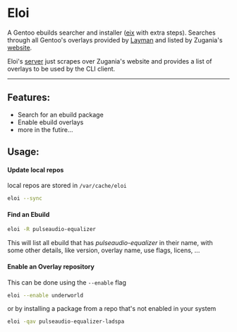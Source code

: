 # Eloi

A Gentoo ebuilds searcher and installer ([eix](https://wiki.gentoo.org/wiki/Eix) with extra steps). Searches through all Gentoo's overlays provided by [Layman](https://wiki.gentoo.org/wiki/Layman) and listed by Zugania's [website](http://gpo.zugaina.org/).

Eloi's [server](https://github.com/mbaraa/eloi-server) just scrapes over Zugania's website and provides a list of overlays to be used by the CLI client.

---

## Features:

- Search for an ebuild package
- Enable ebuild overlays
- more in the futire...

## Usage:

#### Update local repos

local repos are stored in `/var/cache/eloi`

```bash
eloi --sync
```

#### Find an Ebuild

```bash
eloi -R pulseaudio-equalizer
```

This will list all ebuild that has _pulseaudio-equalizer_ in their name, with some other details, like version, overlay name, use flags, licens, ...

#### Enable an Overlay repository

This can be done using the `--enable` flag

```bash
eloi --enable underworld
```

or by installing a package from a repo that's not enabled in your system

```bash
eloi -qav pulseaudio-equalizer-ladspa
```
